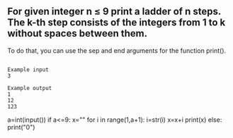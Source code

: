## For given integer n ≤ 9 print a ladder of n steps. The k-th step consists of the integers from 1 to k without spaces between them.

To do that, you can use the sep and end arguments for the function print().

```

Example input
3

Example output
1
12
123 

```

a=int(input())
if a<=9:
  x=""
  for i in range(1,a+1):
    i=str(i)
    x=x+i
    print(x)
else:
  print("0")
